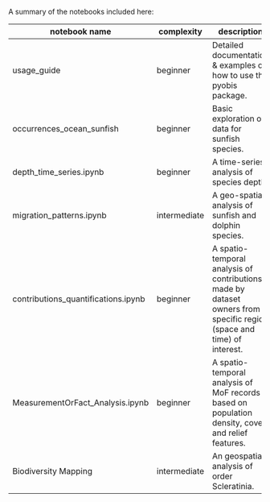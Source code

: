 A summary of the notebooks included here:

notebook name              |  complexity | description
---------------------------|-------------|--------------------
usage_guide                | beginner    | Detailed documentation & examples on how to use the pyobis package.
occurrences_ocean_sunfish  | beginner    | Basic exploration of data for sunfish species.
depth_time_series.ipynb    | beginner    | A time-series analysis of species depth.
migration_patterns.ipynb   | intermediate| A geo-spatial analysis of sunfish and dolphin species.
contributions_quantifications.ipynb| beginner | A spatio-temporal analysis of contributions made by dataset owners from a specific region (space and time) of interest.
MeasurementOrFact_Analysis.ipynb | beginner | A spatio-temporal analysis of MoF records based on population density, cover and relief features.
Biodiversity Mapping | intermediate | An geospatial analysis of order Scleratinia. 
